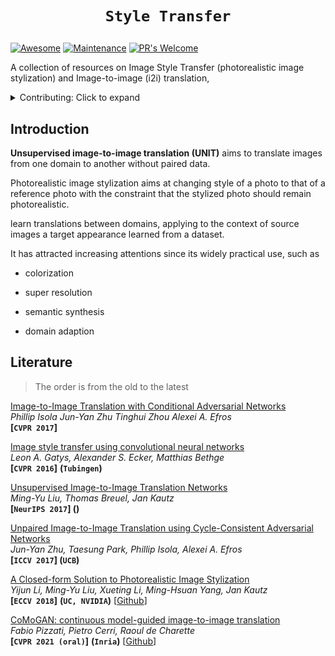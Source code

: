 # <p align=center>`Style Transfer`</p>

[![Awesome](https://cdn.rawgit.com/sindresorhus/awesome/d7305f38d29fed78fa85652e3a63e154dd8e8829/media/badge.svg)](https://github.com/sindresorhus/awesome)
[![Maintenance](https://img.shields.io/badge/Maintained%3F-yes-green.svg)](https://GitHub.com/Naereen/StrapDown.js/graphs/commit-activity)
[![PR's Welcome](https://img.shields.io/badge/PRs-welcome-brightgreen.svg?style=flat)](http://makeapullrequest.com) 

A collection of resources on Image Style Transfer (photorealistic image stylization) and Image-to-image (i2i) translation,



<details><summary>Contributing: Click to expand </summary>

Feedback and contributions are welcome! If you think I have missed out on something (or) have any suggestions (papers, implementations and other resources), feel free to pull a request or leave an issue. I will release the [latex-pdf version]() in the future. :arrow_down:markdown format:

``` markdown
[Paper Name](abs link)  
*[Author 1](homepage), Author 2, and Author 3*
**[`Conference/Journal Year`] (`Institution`)** [[Github](link)] [[Project](link)]
```

:smile: Now you can use this [script](https://github.com/yzy1996/Python-Code/tree/master/Python%2BarXiv) to automatically generate the above text.

</details>

## Introduction

**Unsupervised image-to-image translation (UNIT)** aims to translate images from one domain to another without paired data.



Photorealistic image stylization aims at changing style of a photo to that of a reference photo with the constraint that the stylized photo should remain photorealistic.

learn translations between domains, applying to the context of source images a target appearance learned from a dataset.



It has attracted increasing attentions since its widely practical use, such as 

- colorization

- super resolution

- semantic synthesis

- domain adaption



## Literature

> The order is from the old to the latest

[Image-to-Image Translation with Conditional Adversarial Networks](https://openaccess.thecvf.com/content_cvpr_2017/papers/Isola_Image-To-Image_Translation_With_CVPR_2017_paper.pdf)  
*Phillip Isola Jun-Yan Zhu Tinghui Zhou Alexei A. Efros*  
**[`CVPR 2017`]**

[Image style transfer using convolutional neural networks](https://www.cv-foundation.org/openaccess/content_cvpr_2016/html/Gatys_Image_Style_Transfer_CVPR_2016_paper.html)  
*Leon A. Gatys, Alexander S. Ecker, Matthias Bethge*  
**[`CVPR 2016`]**	**(`Tubingen`)**

[Unsupervised Image-to-Image Translation Networks](https://arxiv.org/pdf/1703.00848)  
*Ming-Yu Liu, Thomas Breuel, Jan Kautz*  
**[`NeurIPS 2017`] ()**

[Unpaired Image-to-Image Translation using Cycle-Consistent Adversarial Networks](https://arxiv.org/pdf/1703.10593)  
*Jun-Yan Zhu, Taesung Park, Phillip Isola, Alexei A. Efros*  
**[`ICCV 2017`] (`UCB`)**

[A Closed-form Solution to Photorealistic Image Stylization](https://arxiv.org/abs/1802.06474)  
*Yijun Li, Ming-Yu Liu, Xueting Li, Ming-Hsuan Yang, Jan Kautz*  
**[`ECCV 2018`]**	**(`UC, NVIDIA`)**	[[Github](https://github.com/NVIDIA/FastPhotoStyle)]

[CoMoGAN: continuous model-guided image-to-image translation](https://arxiv.org/abs/2103.06879)  
*Fabio Pizzati, Pietro Cerri, Raoul de Charette*  
**[`CVPR 2021 (oral)`]**	**(`Inria`)**	[[Github](https://github.com/cv-rits/CoMoGAN)]





